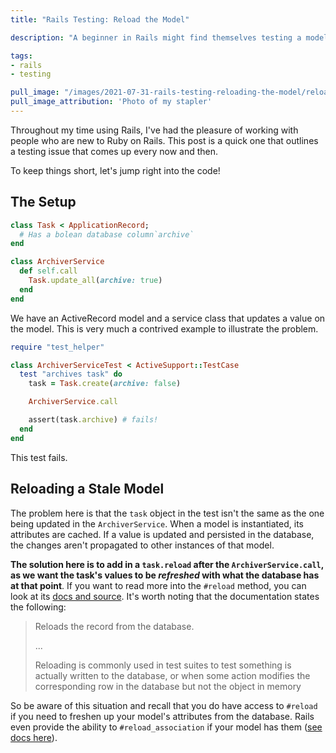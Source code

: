 ```yaml
---
title: "Rails Testing: Reload the Model"

description: "A beginner in Rails might find themselves testing a model and not seeing the attributes reflecting the changes they would expect to see. Read about why this problem happens and how you can resolve it by reloading the model."

tags:
- rails
- testing

pull_image: "/images/2021-07-31-rails-testing-reloading-the-model/reload-stapler.jpg"
pull_image_attribution: 'Photo of my stapler'
---
```


Throughout my time using Rails, I've had the pleasure of working with people who are new to Ruby on Rails. This post is a quick one that outlines a testing issue that comes up every now and then.

To keep things short, let's jump right into the code!

## The Setup

```ruby
class Task < ApplicationRecord;
  # Has a bolean database column`archive`
end

class ArchiverService
  def self.call
    Task.update_all(archive: true)
  end
end
```

We have an ActiveRecord model and a service class that updates a value on the model. This is very much a contrived example to illustrate the problem.

```ruby
require "test_helper"

class ArchiverServiceTest < ActiveSupport::TestCase
  test "archives task" do
    task = Task.create(archive: false)

    ArchiverService.call

    assert(task.archive) # fails!
  end
end
```

This test fails.

## Reloading a Stale Model

The problem here is that the `task` object in the test isn't the same as the one being updated in the `ArchiverService`. When a model is instantiated, its attributes are cached. If a value is updated and persisted in the database, the changes aren't propagated to other instances of that model.

**The solution here is to add in a `task.reload` after the `ArchiverService.call`, as we want the task's values to be _refreshed_ with what the database has at that point**. If you want to read more into the `#reload` method, you can look at its [docs and source](https://github.com/rails/rails/blob/v6.1.4/activerecord/lib/active_record/persistence.rb#L752-L814). It's worth noting that the documentation states the following:

> Reloads the record from the database.
>
>...
>
> Reloading is commonly used in test suites to test something is actually written to the database, or when some action modifies the corresponding row in the database but not the object in memory

So be aware of this situation and recall that you do have access to `#reload` if you need to freshen up your model's attributes from the database. Rails even provide the ability to `#reload_association` if your model has them ([see docs here](https://guides.rubyonrails.org/v6.1.4/association_basics.html#methods-added-by-belongs-to-association)).
